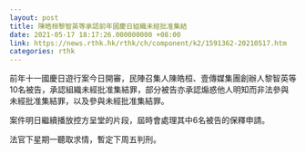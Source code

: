 ```yaml
---
layout: post
title: 陳皓桓黎智英等承認前年國慶日組織未經批准集結
date: 2021-05-17 18:17:26.000000000 +08:00
link: https://news.rthk.hk/rthk/ch/component/k2/1591362-20210517.htm
categories: rthk
---
```


前年十一國慶日遊行案今日開審，民陣召集人陳皓桓、壹傳媒集團創辦人黎智英等10名被告，承認組織未經批准集結罪，部分被告亦承認煽惑他人明知而非法參與未經批准集結罪，以及參與未經批准集結罪。

案件明日繼續播放控方呈堂的片段，屆時會處理其中6名被告的保釋申請。

法官下星期一聽取求情，暫定下周五判刑。
